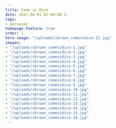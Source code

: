 ```yaml
---
title: Come si Dice
date: 2017-06-01 01:00:00 Z
tags:
- personal
homepage-feature: true
order: 1
hero-image: "/uploads/sbrown_comesidice-12.jpg"
images:
- "/uploads/sbrown_comesidice-1.jpg"
- "/uploads/sbrown_comesidice-2.jpg"
- "/uploads/sbrown_comesidice-3.jpg"
- "/uploads/sbrown_comesidice-4.jpg"
- "/uploads/sbrown_comesidice-5.jpg"
- "/uploads/sbrown_comesidice-6.jpg"
- "/uploads/sbrown_comesidice-7.jpg"
- "/uploads/sbrown_comesidice-8.jpg"
- "/uploads/sbrown_comesidice-9.jpg"
- "/uploads/sbrown_comesidice-10.jpg"
- "/uploads/sbrown_comesidice-11.jpg"
- "/uploads/sbrown_comesidice-12.jpg"
- "/uploads/sbrown_comesidice-13.jpg"
- "/uploads/sbrown_comesidice-14.jpg"
- "/uploads/sbrown_comesidice-15.jpg"
- "/uploads/sbrown_comesidice-16.jpg"
---
```

